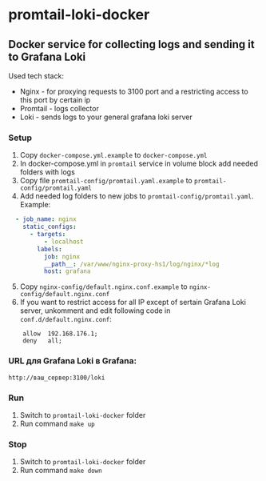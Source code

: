 # promtail-loki-docker

## Docker service for collecting logs and sending it to Grafana Loki
Used tech stack:
 - Nginx - for proxying requests to 3100 port and a restricting access to this port by certain ip
 - Promtail - logs collector
 - Loki - sends logs to your general grafana loki server

### Setup

1. Copy `docker-compose.yml.example` to `docker-compose.yml`
2. In docker-compose.yml in `promtail` service in volume block add needed folders with logs
3. Copy file `promtail-config/promtail.yaml.example` to `promtail-config/promtail.yaml`
4. Add needed log folders to new jobs to `promtail-config/promtail.yaml`. Example:
~~~yaml
  - job_name: nginx
    static_configs:
      - targets:
          - localhost
        labels:
          job: nginx
          __path__: /var/www/nginx-proxy-hs1/log/nginx/*log
          host: grafana
~~~
5. Copy `nginx-config/default.nginx.conf.example` to `nginx-config/default.nginx.conf`
6. If you want to restrict access for all IP except of sertain Grafana Loki server, unkomment and edit following code in `conf.d/default.nginx.conf`:
~~~nginx configuration
    allow  192.168.176.1;
    deny   all;
~~~

### URL для Grafana Loki в Grafana:
`http://ваш_сервер:3100/loki`

### Run

1. Switch to `promtail-loki-docker`  folder
2. Run command `make up`

### Stop

1. Switch to `promtail-loki-docker`  folder
2. Run command `make down`